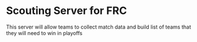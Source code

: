 # Scouting Server for FRC
This server will allow teams to collect match data and build list of teams that they will need to win in playoffs 